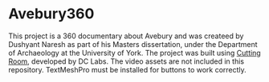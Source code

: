 # Avebury360

This project is a 360 documentary about Avebury and was createed by Dushyant Naresh as part of his Masters dissertation, under the Department of Archaeology at the University of York. The project was built using [Cutting Room](https://github.com/Digital-Creativity-Labs/CuttingRoom), developed by DC Labs. The video assets are not included in this repository. TextMeshPro must be installed for buttons to work correctly.
